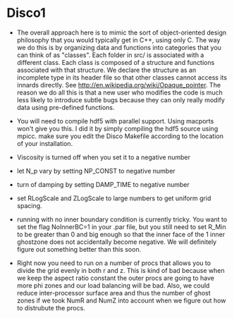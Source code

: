 Disco1
======

* The overall approach here is to mimic the sort of object-oriented design philosophy that you would typically get in C++, using only C. The way we do this is by organizing data and functions into categories that you can think of as "classes". Each folder in src/ is associated with a different class. Each class is composed of a structure and functions associated with that structure. We declare the structure as an incomplete type in its header file so that other classes cannot access its innards directly. See http://en.wikipedia.org/wiki/Opaque_pointer. The reason we do all this is that a new user who modifies the code is much less likely to introduce subtle bugs because they can only really modify data using pre-defined functions.

* You will need to compile hdf5 with parallel support. Using macports won't give you this. I did it by simply compiling the hdf5 source using mpicc. make sure you edit the Disco Makefile according to the location of your installation.

* Viscosity is turned off when you set it to a negative number

* let N_p vary by setting NP_CONST to negative number

* turn of damping by setting DAMP_TIME to negative number

* set RLogScale and ZLogScale to large numbers to get uniform grid spacing.

* running with no inner boundary condition is currently tricky. You want to set the flag NoInnerBC=1 in your .par file, but you still need to set R_Min to be greater than 0 and big enough so that the inner face of the 1 inner ghostzone does not accidentally become negative. We will definitely figure out something better than this soon.

* Right now you need to run on a number of procs that allows you to divide the grid evenly in both r and z. This is kind of bad because when we keep the aspect ratio constant the outer procs are going to have more phi zones and our load balancing will be bad. Also, we could reduce inter-processor surface area and thus the number of ghost zones if we took NumR and NumZ into account when we figure out how to distrubute the procs. 
